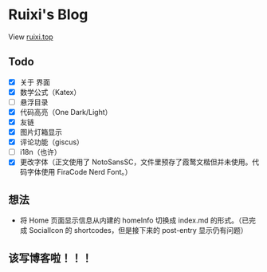 # Ruixi's Blog
View [ruixi.top](https://ruixi.top/)

## Todo
- [x] 关于 界面
- [x] 数学公式（Katex）
- [ ] 悬浮目录
- [x] 代码高亮（One Dark/Light）
- [x] 友链
- [x] 图片灯箱显示
- [x] 评论功能（giscus）
- [ ] i18n（也许）
- [x] 更改字体（正文使用了 NotoSansSC，文件里预存了霞鹜文楷但并未使用。代码字体使用 FiraCode Nerd Font。）

## 想法
- 将 Home 页面显示信息从内建的 homeInfo 切换成 index.md 的形式。（已完成 SocialIcon 的 shortcodes，但是接下来的 post-entry 显示仍有问题）

## 该写博客啦！！！